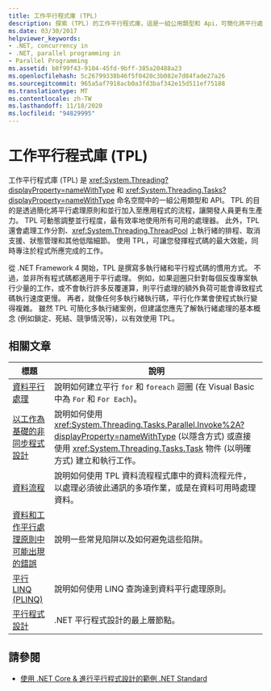 ```yaml
---
title: 工作平行程式庫 (TPL)
description: 探索 (TPL) 的工作平行程式庫，這是一組公用類型和 Api，可簡化將平行處理原則加入至 .NET 中的應用程式 & 並行處理的程式。
ms.date: 03/30/2017
helpviewer_keywords:
- .NET, concurrency in
- .NET, parallel programming in
- Parallel Programming
ms.assetid: b8f99f43-9104-45fd-9bff-385a20488a23
ms.openlocfilehash: 5c26799338b46f5f0420c3b082e7d84fade27a26
ms.sourcegitcommit: 965a5af7918acb0a3fd3baf342e15d511ef75188
ms.translationtype: MT
ms.contentlocale: zh-TW
ms.lasthandoff: 11/18/2020
ms.locfileid: "94829995"
---
```

# <a name="task-parallel-library-tpl"></a>工作平行程式庫 (TPL)

工作平行程式庫 (TPL) 是 <xref:System.Threading?displayProperty=nameWithType> 和 <xref:System.Threading.Tasks?displayProperty=nameWithType> 命名空間中的一組公用類型和 API。 TPL 的目的是透過簡化將平行處理原則和並行加入至應用程式的流程，讓開發人員更有生產力。 TPL 可動態調整並行程度，最有效率地使用所有可用的處理器。 此外，TPL 還會處理工作分割、<xref:System.Threading.ThreadPool> 上執行緒的排程、取消支援、狀態管理和其他低階細節。 使用 TPL，可讓您發揮程式碼的最大效能，同時專注於程式所應完成的工作。  
  
 從 .NET Framework 4 開始，TPL 是撰寫多執行緒和平行程式碼的慣用方式。 不過，並非所有程式碼都適用于平行處理。 例如，如果迴圈只針對每個反復專案執行少量的工作，或不會執行許多反覆運算，則平行處理的額外負荷可能會導致程式碼執行速度更慢。 再者，就像任何多執行緒執行碼，平行化作業會使程式執行變得複雜。 雖然 TPL 可簡化多執行緒案例，但建議您應先了解執行緒處理的基本概念 (例如鎖定、死結、競爭情況等)，以有效使用 TPL。  
  
## <a name="related-articles"></a>相關文章  
  
|標題|說明|  
|-|-|  
|[資料平行處理](data-parallelism-task-parallel-library.md)|說明如何建立平行 `for` 和 `foreach` 迴圈 (在 Visual Basic 中為 `For` 和 `For Each`)。|  
|[以工作為基礎的非同步程式設計](task-based-asynchronous-programming.md)|說明如何使用 <xref:System.Threading.Tasks.Parallel.Invoke%2A?displayProperty=nameWithType> (以隱含方式) 或直接使用 <xref:System.Threading.Tasks.Task> 物件 (以明確方式) 建立和執行工作。|  
|[資料流程](dataflow-task-parallel-library.md)|說明如何使用 TPL 資料流程程式庫中的資料流程元件，以處理必須彼此通訊的多項作業，或是在資料可用時處理資料。|
|[資料和工作平行處理原則中可能出現的錯誤](potential-pitfalls-in-data-and-task-parallelism.md)|說明一些常見陷阱以及如何避免這些陷阱。|  
|[平行 LINQ (PLINQ)](introduction-to-plinq.md)|說明如何使用 LINQ 查詢達到資料平行處理原則。|  
|[平行程式設計](index.md)|.NET 平行程式設計的最上層節點。|  
  
## <a name="see-also"></a>請參閱

- [使用 .NET Core & 進行平行程式設計的範例 .NET Standard](/samples/browse/?products=dotnet-core%2Cdotnet-standard&term=parallel)
